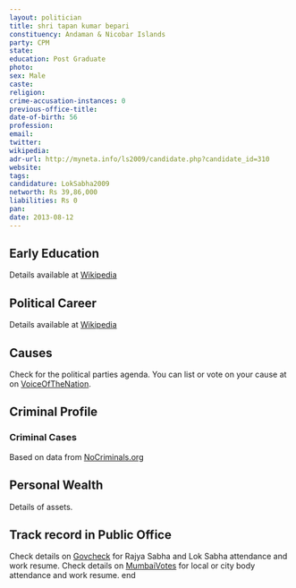 ```yaml
---
layout: politician
title: shri tapan kumar bepari
constituency: Andaman & Nicobar Islands 
party: CPM
state: 
education: Post Graduate
photo: 
sex: Male
caste: 
religion: 
crime-accusation-instances: 0
previous-office-title: 
date-of-birth: 56
profession: 
email: 
twitter: 
wikipedia: 
adr-url: http://myneta.info/ls2009/candidate.php?candidate_id=310
website: 
tags: 
candidature: LokSabha2009
networth: Rs 39,86,000
liabilities: Rs 0
pan: 
date: 2013-08-12
---
```


## Early Education
Details available at [Wikipedia](http://www.wikipedia.org/wiki/)

## Political Career
Details available at [Wikipedia](http://www.wikipedia.org/wiki/)

## Causes 
Check for the political parties agenda. You can list or vote on your cause at on [VoiceOfTheNation](http://www.voiceofthenation.org).

## Criminal Profile

### Criminal Cases
Based on data from [NoCriminals.org](http://www.nocriminals.org)

## Personal Wealth
Details of assets.

## Track record in Public Office
Check details on [Govcheck](http://www.govcheck.org) for Rajya Sabha and Lok Sabha attendance and work resume. Check details on [MumbaiVotes](http://www.mumbaivotes.org) for local or city body attendance and work resume.
	end
